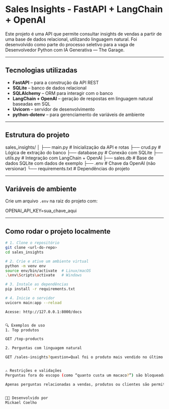 #  Sales Insights - FastAPI + LangChain + OpenAI

Este projeto é uma API que permite consultar insights de vendas a partir de uma base de dados relacional, utilizando linguagem natural. Foi desenvolvido como parte do processo seletivo para a vaga de Desenvolvedor Python com IA Generativa — The Garage.

---

##  Tecnologias utilizadas

- **FastAPI** – para a construção da API REST
- **SQLite** – banco de dados relacional
- **SQLAlchemy** – ORM para interagir com o banco
- **LangChain + OpenAI** – geração de respostas em linguagem natural baseadas em SQL
- **Uvicorn** – servidor de desenvolvimento
- **python-dotenv** – para gerenciamento de variáveis de ambiente

---

##  Estrutura do projeto

sales_insights/
│
├── main.py # Inicialização da API e rotas
├── crud.py # Lógica de extração do banco
├── database.py # Conexão com SQLite
├── utils.py # Integração com LangChain + OpenAI
├── sales.db # Base de dados SQLite com dados de exemplo
├── .env # Chave da OpenAI (não versionar)
└── requirements.txt # Dependências do projeto


---

##  Variáveis de ambiente

Crie um arquivo `.env` na raiz do projeto com:

OPENAI_API_KEY=sua_chave_aqui


---

##  Como rodar o projeto localmente

```bash
# 1. Clone o repositório
git clone <url-do-repo>
cd sales_insights

# 2. Crie e ative um ambiente virtual
python -m venv env
source env/bin/activate  # Linux/macOS
.\env\Scripts\activate   # Windows

# 3. Instale as dependências
pip install -r requirements.txt

# 4. Inicie o servidor
uvicorn main:app --reload

Acesse: http://127.0.0.1:8000/docs


🔍 Exemplos de uso
1. Top produtos

GET /top-products

2. Perguntas com linguagem natural

GET /sales-insights?question=Qual foi o produto mais vendido no último mês?


⚠️ Restrições e validações
Perguntas fora do escopo (como “quanto custa um macaco?”) são bloqueadas e recebem mensagem explicativa.

Apenas perguntas relacionadas a vendas, produtos ou clientes são permitidas.


👨‍💻 Desenvolvido por
Mickael Coelho 
